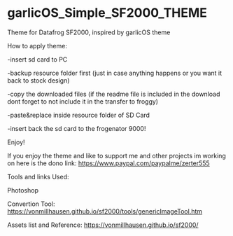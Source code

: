 # garlicOS_Simple_SF2000_THEME
Theme for Datafrog SF2000, inspired by garlicOS theme

How to apply theme:

-insert sd card to PC

-backup resource folder first (just in case anything happens or you want it back to stock design)

-copy the downloaded files (if the readme file is included in the download dont forget to not include it in the transfer to froggy)

-paste&replace inside resource folder of SD Card

-insert back the sd card to the frogenator 9000!

Enjoy!

If you enjoy the theme and like to support me and other projects im working on here is the dono link:
https://www.paypal.com/paypalme/zerter555

Tools and links Used:

Photoshop

Convertion Tool: https://vonmillhausen.github.io/sf2000/tools/genericImageTool.htm

Assets list and Reference: https://vonmillhausen.github.io/sf2000/
